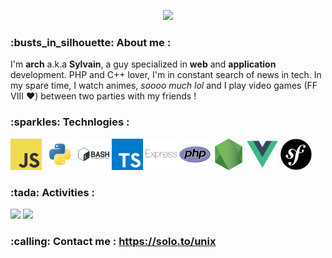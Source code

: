 <p align="center">
  <!--img src="https://cdn.discordapp.com/attachments/821641096965652511/861759294709825536/ezgif-2-304409c0b993.gif"><br-->
  <img src="https://cdn.discordapp.com/attachments/821641096965652511/861758601897967636/standard2.gif">
</p>

<h3>:busts_in_silhouette: About me :</h2>

I'm **arch** a.k.a **Sylvain**, a guy specialized in __web__ and __application__ development. PHP and C++ lover, I'm in constant search of news in tech. In my spare time, I watch animes, *soooo much lol* and I play video games (FF VIII :heart:) between two parties with my friends !

<h3>:sparkles: Technlogies :</h2>

<div>
  <img height="50" src="https://raw.githubusercontent.com/github/explore/80688e429a7d4ef2fca1e82350fe8e3517d3494d/topics/javascript/javascript.png">
  <img height="50" src="https://raw.githubusercontent.com/github/explore/80688e429a7d4ef2fca1e82350fe8e3517d3494d/topics/python/python.png">
  <img height="50" src="https://raw.githubusercontent.com/github/explore/80688e429a7d4ef2fca1e82350fe8e3517d3494d/topics/bash/bash.png">
  <img height="50" src="https://raw.githubusercontent.com/github/explore/80688e429a7d4ef2fca1e82350fe8e3517d3494d/topics/typescript/typescript.png">
  <img height="50" src="https://raw.githubusercontent.com/github/explore/80688e429a7d4ef2fca1e82350fe8e3517d3494d/topics/express/express.png">
  <img height="50" src="https://raw.githubusercontent.com/github/explore/80688e429a7d4ef2fca1e82350fe8e3517d3494d/topics/php/php.png">
  <img height="50" src="https://raw.githubusercontent.com/github/explore/80688e429a7d4ef2fca1e82350fe8e3517d3494d/topics/nodejs/nodejs.png">
  <img height="50" src="https://raw.githubusercontent.com/github/explore/80688e429a7d4ef2fca1e82350fe8e3517d3494d/topics/vue/vue.png">
  <img height="50" src="https://raw.githubusercontent.com/github/explore/80688e429a7d4ef2fca1e82350fe8e3517d3494d/topics/symfony/symfony.png">
</div>

<h3>:tada: Activities :</h2>

<div>
  <img height="250" src="https://github-readme-stats.vercel.app/api?username=retouching&show_icons=true&hide_border=true">
  <img height="250" src="https://spotify-recently-played-readme.vercel.app/api?user=emam77f8njo59bukjawv1iohf">
</div>

<h3>:calling: Contact me : <b><a href="https://solo.to/unix">https://solo.to/unix</a></b></h2>
